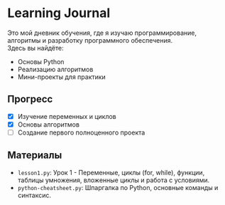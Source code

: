 # Learning Journal  

Это мой дневник обучения, где я изучаю программирование, алгоритмы и разработку программного обеспечения.  
Здесь вы найдёте:  
- Основы Python  
- Реализацию алгоритмов  
- Мини-проекты для практики  

## Прогресс  
- [x] Изучение переменных и циклов  
- [x] Основы алгоритмов  
- [ ] Создание первого полноценного проекта  

## Материалы
- `lesson1.py`: Урок 1 - Переменные, циклы (for, while), функции, таблицы умножения, вложенные циклы и работа с условиями.
- `python-cheatsheet.py`: Шпаргалка по Python, основные команды и синтаксис.
